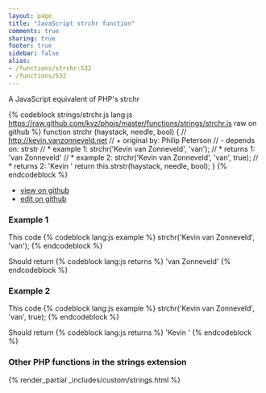 ```yaml
---
layout: page
title: "JavaScript strchr function"
comments: true
sharing: true
footer: true
sidebar: false
alias:
- /functions/strchr:532
- /functions/532
---
```

<!-- Generated by Rakefile:build -->
A JavaScript equivalent of PHP's strchr

{% codeblock strings/strchr.js lang:js https://raw.github.com/kvz/phpjs/master/functions/strings/strchr.js raw on github %}
function strchr (haystack, needle, bool) {
  // http://kevin.vanzonneveld.net
  // +   original by: Philip Peterson
  // -    depends on: strstr
  // *     example 1: strchr('Kevin van Zonneveld', 'van');
  // *     returns 1: 'van Zonneveld'
  // *     example 2: strchr('Kevin van Zonneveld', 'van', true);
  // *     returns 2: 'Kevin '
  return this.strstr(haystack, needle, bool);
}
{% endcodeblock %}

 - [view on github](https://github.com/kvz/phpjs/blob/master/functions/strings/strchr.js)
 - [edit on github](https://github.com/kvz/phpjs/edit/master/functions/strings/strchr.js)

### Example 1
This code
{% codeblock lang:js example %}
strchr('Kevin van Zonneveld', 'van');
{% endcodeblock %}

Should return
{% codeblock lang:js returns %}
'van Zonneveld'
{% endcodeblock %}

### Example 2
This code
{% codeblock lang:js example %}
strchr('Kevin van Zonneveld', 'van', true);
{% endcodeblock %}

Should return
{% codeblock lang:js returns %}
'Kevin '
{% endcodeblock %}


### Other PHP functions in the strings extension
{% render_partial _includes/custom/strings.html %}
